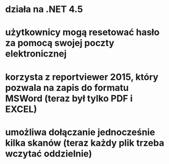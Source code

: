# działa  na .NET 4.5
# użytkownicy mogą resetować hasło za pomocą swojej poczty elektronicznej 
# korzysta z reportviewer 2015, który pozwala na zapis do formatu MSWord (teraz był tylko PDF i EXCEL)
# umożliwa  dołączanie jednocześnie kilka skanów (teraz każdy plik trzeba wczytać oddzielnie)

